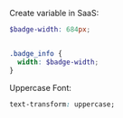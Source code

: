 Create variable in SaaS:

```scss
$badge-width: 684px;


.badge_info {
  width: $badge-width;
}
```

Uppercase Font:

```css
text-transform: uppercase;
```
